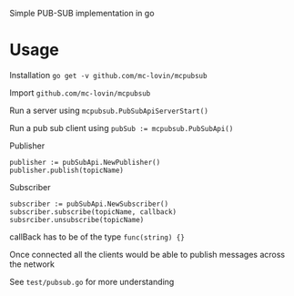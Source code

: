 Simple PUB-SUB implementation in go

Usage
=====

Installation
`go get -v github.com/mc-lovin/mcpubsub`

Import `github.com/mc-lovin/mcpubsub`


Run a server using
`mcpubsub.PubSubApiServerStart()`

Run a pub sub client using
`pubSub := mcpubsub.PubSubApi()`

Publisher

```
publisher := pubSubApi.NewPublisher()
publisher.publish(topicName)
```

Subscriber

```
subscriber := pubSubApi.NewSubscriber()
subscriber.subscribe(topicName, callback)
subsrciber.unsubscribe(topicName)

```

callBack has to be of the type `func(string) {}`

Once connected all the clients would be able to publish messages across the network

See `test/pubsub.go` for more understanding